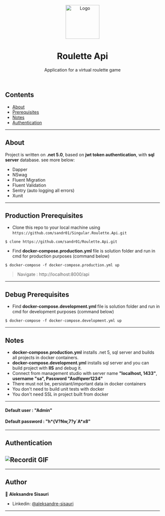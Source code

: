 
<p align="center">
  <a href="#">
    <img src="https://encrypted-tbn0.gstatic.com/images?q=tbn%3AANd9GcS49HPDAbme5yIhOyFf-rOKCAzmXPCOdQyqMsbdE0tP61uE8ccP&usqp=CAU" alt="Logo" width="110" height="110">
  </a>
  <h1 align="center">Roulette Api</h1>
  <p align="center">
    Application for a virtual roulette game
    <br />

 
  </p>
  <br>  
  
  ## Contents

- [About](#About)
- [Prerequisites](#Production-Prerequisites)
- [Notes](#Notes)
- [Authentication](#Authentication)
---

## About
Project is written on <b>.net 5.0</b>, based on <b>jwt token authentication</b>, with <b>sql server</b> database. see more below:

- Dapper
- NSwag
- Fluent Migration
- Fluent Validation
- Sentry (auto logging all errors)
- Xunit
---


## Production Prerequisites 
- Clone this repo to your local machine using `https://github.com/sandr01/Singular.Roulette.Api.git`

```shell
$ clone https://github.com/sandr01/Roulette.Api.git
```
- Find <B>docker-compose.production.yml </B> file is solution folder and run in cmd for production purposes (command below)
```shell
$ docker-compose -f docker-compose.production.yml up
```
> Navigate :
 http://localhost:8000/api
>
---

## Debug Prerequisites

- Find <B>docker-compose.development.yml </B> file is solution folder and run in cmd for development purposes (command below)
```shell
$ docker-compose -f docker-compose.development.yml up
```
---
## Notes
- <b>docker-compose.production.yml</b> installs .net 5, sql server and builds all projects in docker containers.
- <b>docker-compose.development.yml</b> installs sql server and you can build project with <b>IIS</b> and debug it.
- Connect from management studio with server name <b>"localhost, 1433"</b>, <b>username "sa", Password "Asdfqwer1234"</b>
- There must not be, persistant/important data in docker containers
- You don't need to build unit tests with docker
- You don't need SSL in project built from docker
---

<h4>Default user : "Admin"</h4>
<h4>Default password : "h*{V?Nw,7?y`A*x8"</h4>

---


## **Authentication**
![Recordit GIF](Auth.gif)
---
---


## Author
👤 **Aleksandre Sisauri**

- Linkedin: [@aleksandre-sisauri](https://www.linkedin.com/in/aleksandre-sisauri-a81442b8/)
---
